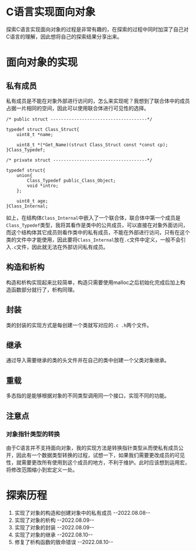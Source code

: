 # C语言实现面向对象 #

探索C语言实现面向对象的过程是非常有趣的，在探索的过程中同时加深了自己对C语言的理解，因此想将自己的探索结果分享出来。

# 面向对象的实现 #

## 私有成员 ##

私有成员是不能在对象外部进行访问的，怎么来实现呢？我想到了联合体中的成员占据一片相同的空间，因此可以使用联合体进行可见性的选择。

    /* public struct -------------------------------------*/

	typedef struct Class_Struct{
	    uint8_t *name;
	
	    uint8_t *(*Get_Name)(struct Class_Struct const *const cp);
	}Class_Typedef;
	
	/* private struct ------------------------------------*/
	
	typedef struct{
	    union{
	        Class_Typedef public_Class_Object;
	        void *intro;
	    };
	
	    uint8_t age;
	}Class_Internal;

如上，在结构体`Class_Internal`中嵌入了一个联合体，联合体中第一个成员是`Class_Typedef`类型，我将其看作是类中的公共成员，可以直接在对象外面访问，而这个结构体其它成员则看作类中的私有成员，不能在外部进行访问，只有在这个类的文件中才能使用，因此要将`Class_Internal`放在`.c`文件中定义，一般不会引入`.c`文件，因此就无法在外部访问私有成员。

## 构造和析构 ##

构造和析构实现起来比较简单，构造只需要使用malloc之后初始化完成后加上构造函数部分就行了，析构同理。

## 封装 ##

类的封装的实现方式是每创建一个类就写对应的`.c .h`两个文件。

## 继承 ##

通过导入需要继承的类的头文件并在自己的类中创建一个父类对象继承。

## 重载 ##

多态指的是能够根据对象的不同类型调用同一个接口，实现不同的功能。

## 注意点 ##

### 对象指针类型的转换 ###

由于C语言并不支持面向对象，我的实现方法是转换指针类型从而使私有成员公开，因此有一个数据类型转换的过程，试想一下，如果我们需要更改成员的可见性，就需要更改所有使用到这个成员的地方，不利于维护。此时应该想到运用宏，将修改范围缩小到宏定义一处。

# 探索历程 #

1. 实现了对象的构造和创建对象中的私有成员		--2022.08.08--
2. 实现了对象的析构		--2022.08.09--
3. 实现了对象的封装		--2022.08.09--
4. 实现了对象的继承		--2022.08.10--
5. 修复了析构函数的致命错误		--2022.08.10--